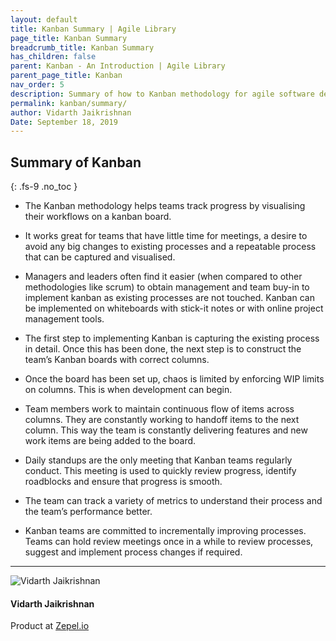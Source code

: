 ```yaml
---
layout: default
title: Kanban Summary | Agile Library
page_title: Kanban Summary
breadcrumb_title: Kanban Summary
has_children: false
parent: Kanban - An Introduction | Agile Library
parent_page_title: Kanban
nav_order: 5
description: Summary of how to Kanban methodology for agile software development
permalink: kanban/summary/
author: Vidarth Jaikrishnan
Date: September 18, 2019
---
```


## Summary of Kanban
{: .fs-9 .no_toc }

- The Kanban methodology helps teams track progress by visualising  their workflows on a  kanban board.

- It works great for teams that have little time for meetings, a desire to avoid any big changes to existing processes and a repeatable process that can be captured and visualised. 

- Managers and leaders often find it easier (when compared to other methodologies like scrum) to obtain management and team buy-in to implement kanban as existing processes are not touched.
Kanban can be implemented on whiteboards with stick-it notes or with online project management tools.

- The first step to implementing Kanban is capturing the existing process in detail. Once this has been done, the next step is to construct the team’s Kanban boards with correct columns.

- Once the board has been set up, chaos is limited by enforcing WIP limits on columns. This is when development can begin.

- Team members work to maintain continuous flow of items across columns. They are constantly working to handoff items to the next column. This way the team is constantly delivering features and new work items are being added to the board. 

- Daily standups are the only meeting that Kanban teams regularly conduct. This meeting is used to quickly review progress, identify roadblocks and ensure that progress is smooth.

- The team can track a variety of metrics to understand their process and the team’s performance better.

- Kanban teams are committed to incrementally improving processes. Teams can hold review meetings once in a while to review processes, suggest and implement process changes if required. 

---

<section class="author-card">
        <img class="author-profile-image" src="/agile/assets/uploads/vidarth.png" alt="Vidarth Jaikrishnan">
        <section class="author-card-content">
        <h4 class="author-card-name">Vidarth Jaikrishnan</h4>
            <p>Product at <a href="https://zepel.io/">Zepel.io</a></p>
    </section>
</section>